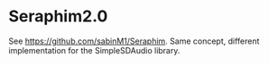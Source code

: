 # Seraphim2.0

See https://github.com/sabinM1/Seraphim.
Same concept, different implementation for the SimpleSDAudio library.
